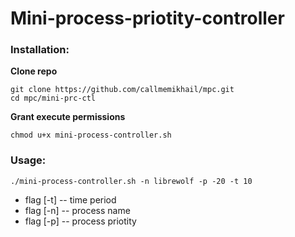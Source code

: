 
# Mini-process-priotity-controller

### Installation:

**Clone repo**
```
git clone https://github.com/callmemikhail/mpc.git
cd mpc/mini-prc-ctl
```
**Grant execute permissions**
```
chmod u+x mini-process-controller.sh
```

### Usage:
```
./mini-process-controller.sh -n librewolf -p -20 -t 10
```
* flag [-t] -- time period
* flag [-n] -- process name
* flag [-p] -- process priotity

